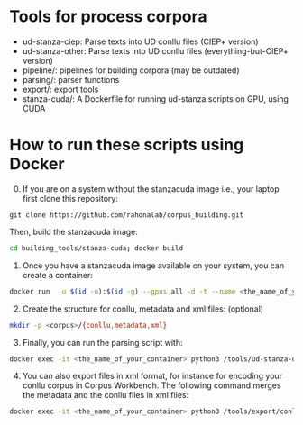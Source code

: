# Tools for process corpora
* ud-stanza-ciep: Parse texts into UD conllu files (CIEP+ version)
* ud-stanza-other: Parse texts into UD conllu files (everything-but-CIEP+ version)
* pipeline/: pipelines for building corpora (may be outdated)
* parsing/: parser functions
* export/: export tools
* stanza-cuda/: A Dockerfile for running ud-stanza scripts on GPU, using CUDA

# How to run these scripts using Docker

0. If you are on a system without the stanzacuda image i.e., your laptop first clone this repository:

```git
git clone https://github.com/rahonalab/corpus_building.git
```

Then, build the stanzacuda image:

```bash
cd building_tools/stanza-cuda; docker build
```

1. Once you have a stanzacuda image available on your system, you can create a container:

```bash
docker run  -u $(id -u):$(id -g) --gpus all -d -t --name <the_name_of_your_container>           -v <local_path_to_raw_texts>:<mapping_to_container_path> -v <local_path_to_stanza_resources>:/stanza_resources          -v <local_path_to_these_scripts>:/tools verkerklab/stanzacuda:latest
```

2. Create the structure for conllu, metadata and xml files: (optional)

```bash
mkdir -p <corpus>/{conllu,metadata,xml}
```

3. Finally, you can run the parsing script with:

```bash
docker exec -it <the_name_of_your_container> python3 /tools/ud-stanza-other.py -s <container_path_to_raw_texts> -t <container_path_to_conllu_files> -m <container_path_to_metadata_files> -l <language_model_in_iso6639-1> -p tokenize,lemma,pos,depparse -c <corpus: rsc>
```

4. You can also export files in xml format, for instance for encoding your conllu corpus in Corpus Workbench. The following command merges the metadata and the conllu files in xml files:

```bash
docker exec -it <the_name_of_your_container> python3 /tools/export/conllu2vrt.py -c <container_path_to_conllu_files> -m <container_path_to_metadata_files> -x <container_path_to_xml_files>
```
 
